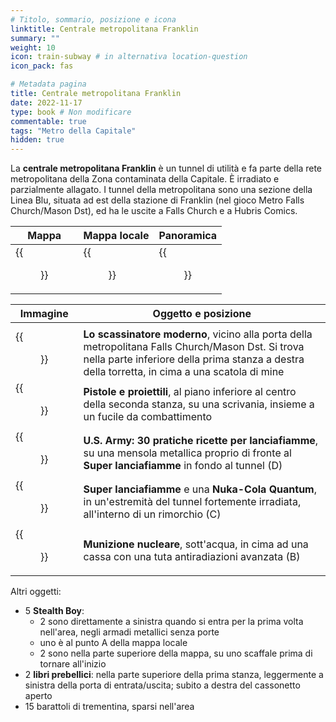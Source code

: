 ```yaml
---
# Titolo, sommario, posizione e icona
linktitle: Centrale metropolitana Franklin
summary: ""
weight: 10
icon: train-subway # in alternativa location-question
icon_pack: fas

# Metadata pagina
title: Centrale metropolitana Franklin
date: 2022-11-17
type: book # Non modificare
commentable: true
tags: "Metro della Capitale"
hidden: true
---
```


<div class="fo3">


La **centrale metropolitana Franklin** è un tunnel di utilità e fa parte della rete metropolitana della Zona contaminata della Capitale. È irradiato e parzialmente allagato. I tunnel della metropolitana sono una sezione della Linea Blu, situata ad est della stazione di Franklin (nel gioco Metro Falls Church/Mason Dst), ed ha le uscite a Falls Church e a Hubris Comics.

| Mappa | Mappa locale | Panoramica |
| ----- | ------------ | ---------- |
|  {{<figure src="fo3/Falls_Church_HC_loc.webp">}} | {{<figure src="fo3/Metro_Franklin_Metro_Utility_map.webp">}}  | {{<figure src="fo3/Franklin_Metro_utility.webp">}}  |

| Immagine                                          | Oggetto e posizione                                                                                                                                                                                 |
| ------------------------------------------------- | --------------------------------------------------------------------------------------------------------------------------------------------------------------------------------------------------- |
|                                                   |                                                                                                                                                                                                     |
| {{<figure src="fo3/Tumblers_Today_Franklin_Metro_utility.webp">}}   | **Lo scassinatore moderno**, vicino alla porta della metropolitana Falls Church/Mason Dst. Si trova nella parte inferiore della prima stanza a destra della torretta, in cima a una scatola di mine |
| {{<figure src="fo3/Guns_and_Bullets_Franklin_Metro_utility.webp">}} | **Pistole e proiettili**, al piano inferiore al centro della seconda stanza, su una scrivania, insieme a un fucile da combattimento                                                                 |
| {{<figure src="fo3/US_Army_HFR_Franklin_Metro_utility.webp">}}      | **U.S. Army: 30 pratiche ricette per lanciafiamme**, su una mensola metallica proprio di fronte al **Super lanciafiamme** in fondo al tunnel (D)                                              |
| {{<figure src="fo3/FMU_Burnmaster.webp">}}                          | **Super lanciafiamme** e una **Nuka-Cola Quantum**, in un'estremità del tunnel fortemente irradiata, all'interno di un rimorchio (C)                                                                                      |
| {{<figure src="fo3/Franklin_Metro_utility_mini_nuke.webp">}}        | **Munizione nucleare**, sott'acqua, in cima ad una cassa con una tuta antiradiazioni avanzata (B)                                                                                                                                                                                                    |

Altri oggetti:
- 5 **Stealth Boy**:
	- 2 sono direttamente a sinistra quando si entra per la prima volta nell'area, negli armadi metallici senza porte
	- uno è al punto A della mappa locale
	- 2 sono nella parte superiore della mappa, su uno scaffale prima di tornare all'inizio
- 2 **libri prebellici**: nella parte superiore della prima stanza, leggermente a sinistra della porta di entrata/uscita; subito a destra del cassonetto aperto
- 15 barattoli di trementina, sparsi nell'area

</div>

